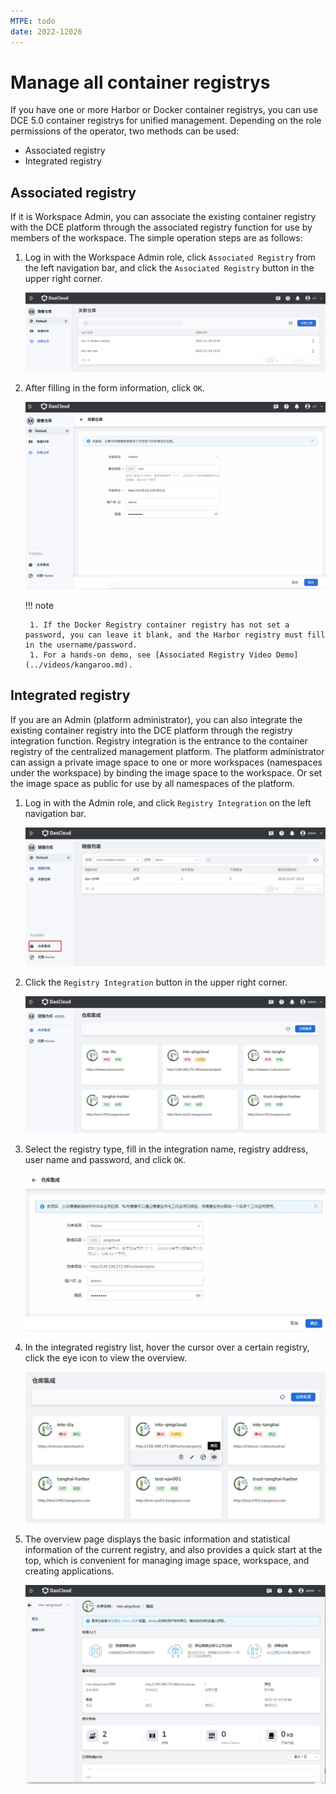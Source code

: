 ```yaml
---
MTPE: todo
date: 2022-12026
---
```


# Manage all container registrys

If you have one or more Harbor or Docker container registrys, you can use DCE 5.0 container registrys for unified management. Depending on the role permissions of the operator, two methods can be used:

- Associated registry
- Integrated registry

## Associated registry

If it is Workspace Admin, you can associate the existing container registry with the DCE platform through the associated registry function for use by members of the workspace. The simple operation steps are as follows:

1. Log in with the Workspace Admin role, click `Associated Registry` from the left navigation bar, and click the `Associated Registry` button in the upper right corner.

    ![Relate Registry](../images/relate02.png)

1. After filling in the form information, click `OK`.

    ![Fill out the form](../images/relate03.png)

    !!! note

        1. If the Docker Registry container registry has not set a password, you can leave it blank, and the Harbor registry must fill in the username/password.
        1. For a hands-on demo, see [Associated Registry Video Demo](../videos/kangaroo.md).

## Integrated registry

If you are an Admin (platform administrator), you can also integrate the existing container registry into the DCE platform through the registry integration function.
Registry integration is the entrance to the container registry of the centralized management platform. The platform administrator can assign a private image space to one or more workspaces (namespaces under the workspace) by binding the image space to the workspace. Or set the image space as public for use by all namespaces of the platform.

1. Log in with the Admin role, and click `Registry Integration` on the left navigation bar.

    ![Registry Integration](../images/interg01.jpg)

1. Click the `Registry Integration` button in the upper right corner.

    ![Registry Integration](../images/interg02.jpg)

1. Select the registry type, fill in the integration name, registry address, user name and password, and click `OK`.

    ![Fill out the form](../images/interg03.jpg)

1. In the integrated registry list, hover the cursor over a certain registry, click the eye icon to view the overview.

    ![View overview](../images/interg04.jpg)

1. The overview page displays the basic information and statistical information of the current registry, and also provides a quick start at the top, which is convenient for managing image space, workspace, and creating applications.

    ![View overview](../images/interg05.jpg)